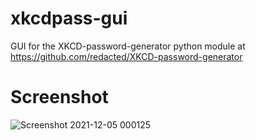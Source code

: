 # xkcdpass-gui

GUI for the XKCD-password-generator python module at https://github.com/redacted/XKCD-password-generator

# Screenshot

![Screenshot 2021-12-05 000125](https://user-images.githubusercontent.com/1872642/144728906-839f52dd-e1e3-4e57-bd82-e10dd129a465.png)
